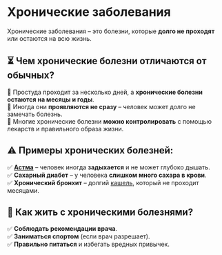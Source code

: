 # Хронические заболевания  

Хронические заболевания – это болезни, которые **долго не проходят** или остаются на всю жизнь.  

## ⏳ Чем хронические болезни отличаются от обычных?  
🔹 Простуда проходит за несколько дней, а **хронические болезни остаются на месяцы и годы**.  
🔹 Иногда они **проявляются не сразу** – человек может долго не замечать болезнь.  
🔹 Многие хронические болезни **можно контролировать** с помощью лекарств и правильного образа жизни.  

## ⚠️ Примеры хронических болезней:  
✅ **[Астма](asthma.md)** – человек иногда **задыхается** и не может глубоко дышать.  
✅ **Сахарный диабет** – у человека **слишком много сахара в крови**.  
✅ **Хронический бронхит** – долгий [кашель](cough.md), который не проходит месяцами.  

## 💊 Как жить с хроническими болезнями?  
✅ **Соблюдать рекомендации врача**.  
✅ **Заниматься спортом** (если врач разрешает).  
✅ **Правильно питаться** и избегать вредных привычек.  
